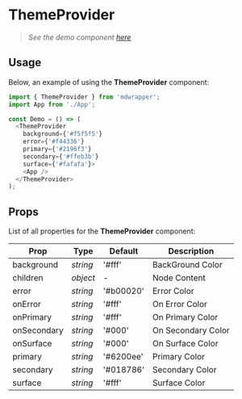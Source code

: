 # ThemeProvider

> _See the demo component [here](./ThemeProvider.jsx)_

## Usage

Below, an example of using the **ThemeProvider** component:

```js
import { ThemeProvider } from 'mdwrapper';
import App from './App';

const Demo = () => (
  <ThemeProvider
    background={'#f5f5f5'}
    error={'#f44336'}
    primary={'#2196f3'}
    secondary={'#ffeb3b'}
    surface={'#fafafa'}>
    <App />
  </ThemeProvider>
);
```

## Props

List of all properties for the **ThemeProvider** component:

| **Prop** | **Type** | **Default** | **Description** |
|--|--|--|--|
| background | _string_ | '#fff' | BackGround Color |
| children | _object_ | - | Node Content |
| error | _string_ | '#b00020' | Error Color |
| onError | _string_ | '#fff' | On Error Color |
| onPrimary | _string_ | '#fff' | On Primary Color |
| onSecondary | _string_ | '#000' | On Secondary Color |
| onSurface | _string_ | '#000' | On Surface Color |
| primary | _string_ | '#6200ee' | Primary Color |
| secondary | _string_ | '#018786' | Secondary Color |
| surface | _string_ | '#fff' | Surface Color |
